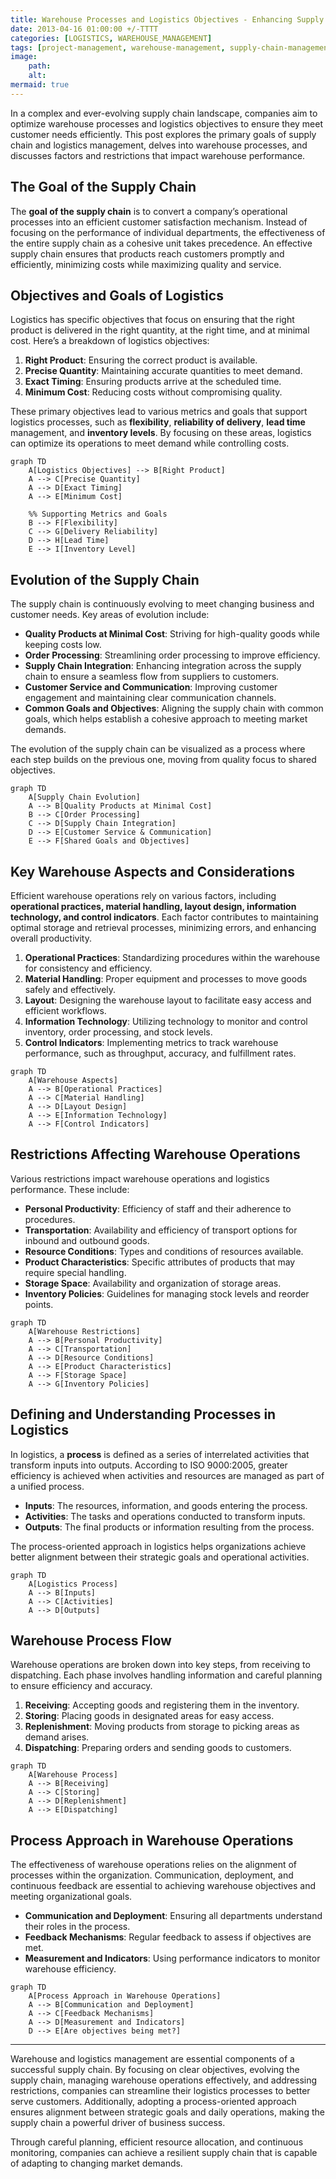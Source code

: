 ```yaml
---
title: Warehouse Processes and Logistics Objectives - Enhancing Supply Chain Efficiency
date: 2013-04-16 01:00:00 +/-TTTT
categories: [LOGISTICS, WAREHOUSE_MANAGEMENT]
tags: [project-management, warehouse-management, supply-chain-management, logistics, inventory-control, customer-satisfaction, material-flow, business-strategy, supply-chain-strategy, warehousing, logistics-optimization, supply-chain-infrastructure, inventory-management, physical-distribution, customer-service-policy, supplier-management]
image:
    path: 
    alt: 
mermaid: true
---
```


In a complex and ever-evolving supply chain landscape, companies aim to optimize warehouse processes and logistics objectives to ensure they meet customer needs efficiently. This post explores the primary goals of supply chain and logistics management, delves into warehouse processes, and discusses factors and restrictions that impact warehouse performance.

## The Goal of the Supply Chain

The **goal of the supply chain** is to convert a company’s operational processes into an efficient customer satisfaction mechanism. Instead of focusing on the performance of individual departments, the effectiveness of the entire supply chain as a cohesive unit takes precedence. An effective supply chain ensures that products reach customers promptly and efficiently, minimizing costs while maximizing quality and service.

## Objectives and Goals of Logistics

Logistics has specific objectives that focus on ensuring that the right product is delivered in the right quantity, at the right time, and at minimal cost. Here’s a breakdown of logistics objectives:

1. **Right Product**: Ensuring the correct product is available.
2. **Precise Quantity**: Maintaining accurate quantities to meet demand.
3. **Exact Timing**: Ensuring products arrive at the scheduled time.
4. **Minimum Cost**: Reducing costs without compromising quality.

These primary objectives lead to various metrics and goals that support logistics processes, such as **flexibility**, **reliability of delivery**, **lead time** management, and **inventory levels**. By focusing on these areas, logistics can optimize its operations to meet demand while controlling costs.

```mermaid
graph TD
    A[Logistics Objectives] --> B[Right Product]
    A --> C[Precise Quantity]
    A --> D[Exact Timing]
    A --> E[Minimum Cost]
    
    %% Supporting Metrics and Goals
    B --> F[Flexibility]
    C --> G[Delivery Reliability]
    D --> H[Lead Time]
    E --> I[Inventory Level]
```

## Evolution of the Supply Chain

The supply chain is continuously evolving to meet changing business and customer needs. Key areas of evolution include:

- **Quality Products at Minimal Cost**: Striving for high-quality goods while keeping costs low.
- **Order Processing**: Streamlining order processing to improve efficiency.
- **Supply Chain Integration**: Enhancing integration across the supply chain to ensure a seamless flow from suppliers to customers.
- **Customer Service and Communication**: Improving customer engagement and maintaining clear communication channels.
- **Common Goals and Objectives**: Aligning the supply chain with common goals, which helps establish a cohesive approach to meeting market demands.

The evolution of the supply chain can be visualized as a process where each step builds on the previous one, moving from quality focus to shared objectives.

```mermaid
graph TD
    A[Supply Chain Evolution]
    A --> B[Quality Products at Minimal Cost]
    B --> C[Order Processing]
    C --> D[Supply Chain Integration]
    D --> E[Customer Service & Communication]
    E --> F[Shared Goals and Objectives]
```

## Key Warehouse Aspects and Considerations

Efficient warehouse operations rely on various factors, including **operational practices, material handling, layout design, information technology, and control indicators**. Each factor contributes to maintaining optimal storage and retrieval processes, minimizing errors, and enhancing overall productivity.

1. **Operational Practices**: Standardizing procedures within the warehouse for consistency and efficiency.
2. **Material Handling**: Proper equipment and processes to move goods safely and effectively.
3. **Layout**: Designing the warehouse layout to facilitate easy access and efficient workflows.
4. **Information Technology**: Utilizing technology to monitor and control inventory, order processing, and stock levels.
5. **Control Indicators**: Implementing metrics to track warehouse performance, such as throughput, accuracy, and fulfillment rates.

```mermaid
graph TD
    A[Warehouse Aspects]
    A --> B[Operational Practices]
    A --> C[Material Handling]
    A --> D[Layout Design]
    A --> E[Information Technology]
    A --> F[Control Indicators]
```

## Restrictions Affecting Warehouse Operations

Various restrictions impact warehouse operations and logistics performance. These include:

- **Personal Productivity**: Efficiency of staff and their adherence to procedures.
- **Transportation**: Availability and efficiency of transport options for inbound and outbound goods.
- **Resource Conditions**: Types and conditions of resources available.
- **Product Characteristics**: Specific attributes of products that may require special handling.
- **Storage Space**: Availability and organization of storage areas.
- **Inventory Policies**: Guidelines for managing stock levels and reorder points.

```mermaid
graph TD
    A[Warehouse Restrictions]
    A --> B[Personal Productivity]
    A --> C[Transportation]
    A --> D[Resource Conditions]
    A --> E[Product Characteristics]
    A --> F[Storage Space]
    A --> G[Inventory Policies]
```

## Defining and Understanding Processes in Logistics

In logistics, a **process** is defined as a series of interrelated activities that transform inputs into outputs. According to ISO 9000:2005, greater efficiency is achieved when activities and resources are managed as part of a unified process.

- **Inputs**: The resources, information, and goods entering the process.
- **Activities**: The tasks and operations conducted to transform inputs.
- **Outputs**: The final products or information resulting from the process.

The process-oriented approach in logistics helps organizations achieve better alignment between their strategic goals and operational activities.

```mermaid
graph TD
    A[Logistics Process]
    A --> B[Inputs]
    A --> C[Activities]
    A --> D[Outputs]
```

## Warehouse Process Flow

Warehouse operations are broken down into key steps, from receiving to dispatching. Each phase involves handling information and careful planning to ensure efficiency and accuracy.

1. **Receiving**: Accepting goods and registering them in the inventory.
2. **Storing**: Placing goods in designated areas for easy access.
3. **Replenishment**: Moving products from storage to picking areas as demand arises.
4. **Dispatching**: Preparing orders and sending goods to customers.

```mermaid
graph TD
    A[Warehouse Process]
    A --> B[Receiving]
    A --> C[Storing]
    A --> D[Replenishment]
    A --> E[Dispatching]
```

## Process Approach in Warehouse Operations

The effectiveness of warehouse operations relies on the alignment of processes within the organization. Communication, deployment, and continuous feedback are essential to achieving warehouse objectives and meeting organizational goals.

- **Communication and Deployment**: Ensuring all departments understand their roles in the process.
- **Feedback Mechanisms**: Regular feedback to assess if objectives are met.
- **Measurement and Indicators**: Using performance indicators to monitor warehouse efficiency.

```mermaid
graph TD
    A[Process Approach in Warehouse Operations]
    A --> B[Communication and Deployment]
    A --> C[Feedback Mechanisms]
    A --> D[Measurement and Indicators]
    D --> E[Are objectives being met?]
```

---
Warehouse and logistics management are essential components of a successful supply chain. By focusing on clear objectives, evolving the supply chain, managing warehouse operations effectively, and addressing restrictions, companies can streamline their logistics processes to better serve customers. Additionally, adopting a process-oriented approach ensures alignment between strategic goals and daily operations, making the supply chain a powerful driver of business success.

Through careful planning, efficient resource allocation, and continuous monitoring, companies can achieve a resilient supply chain that is capable of adapting to changing market demands.